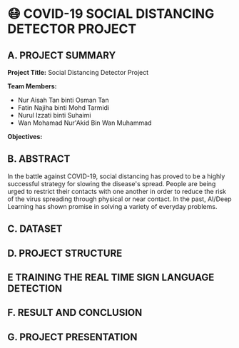 
# 😷 COVID-19 SOCIAL DISTANCING DETECTOR PROJECT

## A. PROJECT SUMMARY

**Project Title:** Social Distancing Detector Project

**Team Members:** 
- Nur Aisah Tan binti Osman Tan
- Fatin Najiha binti Mohd Tarmidi
- Nurul Izzati binti Suhaimi
- Wan Mohamad Nur'Akid Bin Wan Muhammad


**Objectives:**

## B.  ABSTRACT 
In the battle against COVID-19, social distancing has proved to be a highly successful strategy for slowing the disease's spread. People are being urged to restrict their contacts with one another in order to reduce the risk of the virus spreading through physical or near contact. In the past, AI/Deep Learning has shown promise in solving a variety of everyday problems.

## C.  DATASET

## D.  PROJECT STRUCTURE

## E   TRAINING THE REAL TIME SIGN LANGUAGE DETECTION

## F.  RESULT AND CONCLUSION

## G.  PROJECT PRESENTATION 

